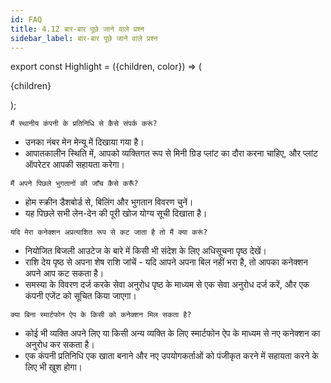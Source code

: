 ```yaml
---
id: FAQ
title: 4.12 बार-बार पूछे जाने वाले प्रश्न
sidebar_label: बार-बार पूछे जाने वाले प्रश्न
---
```


export const Highlight = ({children, color}) => (
  <p
    style={{
      backgroundColor: color,
      borderRadius: '0.5rem',
      paddingLeft: '1rem',
      paddingRight: '1rem',
      paddingTop: '2rem',
      paddingBottom: '0.5rem',
    }}>
    {children}
  </p>
);

<Highlight color="#ebedf0">

	मैं स्थानीय कंपनी के प्रतिनिधि से कैसे संपर्क करूं?

* उनका नंबर मेन मेन्यू में दिखाया गया है।
* आपातकालीन स्थिति में, आपको व्यक्तिगत रूप से मिनी ग्रिड प्लांट का दौरा करना चाहिए, और प्लांट ऑपरेटर आपकी सहायता करेगा।

</Highlight>

<Highlight color="#ebedf0">

	मैं अपने पिछले भुगतानों की जाँच कैसे करूँ?

* होम स्क्रीन डैशबोर्ड से, बिलिंग और भुगतान विवरण चुनें।
* यह पिछले सभी लेन-देन की पूरी खोज योग्य सूची दिखाता है।

</Highlight>

<Highlight color="#ebedf0">

	यदि मेरा कनेक्शन अप्रत्याशित रूप से कट जाता है तो मैं क्या करूं?

* नियोजित बिजली आउटेज के बारे में किसी भी संदेश के लिए अधिसूचना पृष्ठ देखें।
* राशि देय पृष्ठ से अपना शेष राशि जांचें - यदि आपने अपना बिल नहीं भरा है, तो आपका कनेक्शन अपने आप कट सकता है।
* समस्या के विवरण दर्ज करके सेवा अनुरोध पृष्ठ के माध्यम से एक सेवा अनुरोध दर्ज करें, और एक कंपनी एजेंट को सूचित किया जाएगा।

</Highlight>

<Highlight color="#ebedf0">

	क्या बिना स्मार्टफोन ऐप के किसी को कनेक्शन मिल सकता है?

* कोई भी व्यक्ति अपने लिए या किसी अन्य व्यक्ति के लिए स्मार्टफोन ऐप के माध्यम से नए कनेक्शन का अनुरोध कर सकता है।
* एक कंपनी प्रतिनिधि एक खाता बनाने और नए उपयोगकर्ताओं को पंजीकृत करने में सहायता करने के लिए भी खुश होगा।

</Highlight>

